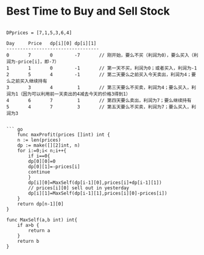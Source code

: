 #  Best Time to Buy and Sell Stock 

```

DPprices = [7,1,5,3,6,4]

Day     Price   dp[i][0] dp[i][1]
----------------------------------
0       7       0        -7       // 刚开始，要么不买（利润为0），要么买入（利润为-price[i]，即-7）
1       1       0        -1       // 第一天不买，利润为0；或者买入，利润为-1
2       5       4        -1       // 第二天要么之前买入今天卖出，利润为4；要么之前买入继续持有
3       3       4         1       // 第三天要么不买卖，利润为4；要么买入，利润为1（因为可以利用前一天卖出的4减去今天的价格3得到1）
4       6       7         1       // 第四天要么卖出，利润为7；要么继续持有
5       4       7         3       // 第五天要么不买卖，利润为7；要么买入，利润为3


``` go
    func maxProfit(prices []int) int {
    n := len(prices)
    dp := make([][2]int, n)
    for i:=0;i< n;i++{
        if i==0{
        dp[0][0]=0
        dp[0][1]=-prices[i]
        continue
        }
        dp[i][0]=MaxSelf(dp[i-1][0],prices[i]+dp[i-1][1])
        // prices[i][0] sell out in yesterday
        dp[i][1]=MaxSelf(dp[i-1][1],prices[i][0]-prices[i])
    }
    return dp[n-1][0]
}

func MaxSelf(a,b int) int{
    if a>b {
        return a 
    }
    return b
}
```